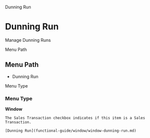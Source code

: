 
Dunning Run
# Dunning Run


Manage Dunning Runs

Menu Path
## Menu Path



- Dunning Run

Menu Type
### Menu Type

**Window**

```
The Sales Transaction checkbox indicates if this item is a Sales Transaction.
```

```
[Dunning Run](functional-guide/window/window-dunning-run.md)
```